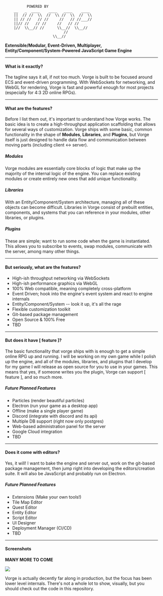 ```
          POWERED BY
    __   _  ____    ____   ____    ____
    ||  // //  \\  //  \\ //  \\  //  \\
    || // //   // //     //   // //___//
    ||// //   // //     //   // //
    |//  \\__// //      \\__//  \\__//
                           //
                      \\__//
```
**Extensible/Modular, Event-Driven, Multiplayer, Entity/Component/System-Powered JavaScript Game Engine**

---

#### **What is it exactly?**
The tagline says it all, if not too much. Vorge is built to be focused around ECS and event-driven programming. With WebSockets for networking, and WebGL for rendering, Vorge is fast and powerful enough for most projects (especially for 4:3 2D online RPGs).

---

#### **What are the features?**
Before I list them out, it's important to understand how Vorge works. The basic idea is to create a high-throughput application scaffolding that allows for several ways of customization. Vorge ships with some basic, common functionality in the shape of **Modules**, **Libraries**, and **Plugins**, but Vorge itself is just designed to handle data flow and communication between moving parts (including client <-> server).

##### **Modules**
Vorge modules are essentially core blocks of logic that make up the majority of the internal logic of the engine. You can replace existing modules or create entirely new ones that add unique functionality.

##### **Libraries**
With an Entity/Component/System architecture, managing all of these objects can become difficult. Libraries in Vorge consist of prebuilt entities, components, and systems that you can reference in your modules, other libraries, or plugins.

##### **Plugins**
These are simple; want to run some code when the game is instantiated. This allows you to subscribe to events, swap modules, communicate with the server, among many other things.

---

#### **But seriously, what are the features?**
- High-ish throughput networking via WebSockets
- High-ish performance graphics via WebGL
- 100% Web compatible, meaning completely cross-platform
- Event Driven; hook into the engine's event system and react to engine internals
- Entity/Component/System -- look it up, it's all the rage
- Flexible customization toolkit
- Git-based package management
- Open Source & 100% Free
- TBD

---

#### **But does it have [ feature ]?**
The basic functionality that vorge ships with is enough to get a simple online RPG up and running. I will be working on my own game while I polish up the engine, and all of the modules, libraries, and plugins that I develop for my game I will release as open source for you to use in your games. This means that yes, if someone writes you the plugin, Vorge can support [ feature ], and so much more.

##### **Future Planned Features**
- Particles (render beautiful particles)
- Electron (run your game as a desktop app)
- Offline (make a single player game)
- Discord (integrate with discord and its api)
- Multiple DB support (right now only postgres)
- Web-based administration panel for the server
- Google Cloud integration
- TBD

---

#### **Does it come with editors?**
Yes, it will! I want to bake the engine and server out, work on the git-based package management, then jump right into developing the editors/creation suite. It will also be JavaScript and probably run on Electron.

##### **Future Planned Features**
- Extensions (Make your own tools!)
- Tile Map Editor
- Quest Editor
- Entity Editor
- Script Editor
- UI Designer
- Deployment Manager (CI/CD)
- TBD

---

#### **Screenshots**
**MANY MORE TO COME**

![](https://cdn.discordapp.com/attachments/239722511741222912/464551477256650762/uiuiui.PNG)

Vorge is actually decently far along in production, but the focus has been lower level internals. There's not a whole lot to show, visually, but you should check out the code in this repository.
